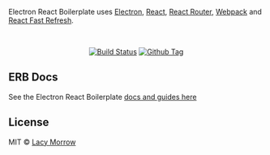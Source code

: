 <p>
  Electron React Boilerplate uses <a href="https://electron.atom.io/">Electron</a>, <a href="https://facebook.github.io/react/">React</a>, <a href="https://github.com/reactjs/react-router">React Router</a>, <a href="https://webpack.js.org/">Webpack</a> and <a href="https://www.npmjs.com/package/react-refresh">React Fast Refresh</a>.
</p>

<br>

<div align="center">

[![Build Status][github-actions-status]][github-actions-url]
[![Github Tag][github-tag-image]][github-tag-url]

</div>


## ERB Docs

See the Electron React Boilerplate [docs and guides here](https://electron-react-boilerplate.js.org/docs/installation)


## License

MIT © [Lacy Morrow](https://github.com/lacymorrow)

[github-actions-status]: https://github.com/lacymorrow/electron-shadcn-boilerplate/workflows/Test/badge.svg
[github-actions-url]: https://github.com/lacymorrow/electron-shadcn-boilerplate/actions
[github-tag-image]: https://img.shields.io/github/tag/electron-react-boilerplate/electron-react-boilerplate.svg?label=version
[github-tag-url]: https://github.com/lacymorrow/electron-shadcn-boilerplate/releases/latest
[stackoverflow-img]: https://img.shields.io/badge/stackoverflow-electron_react_boilerplate-blue.svg
[stackoverflow-url]: https://stackoverflow.com/questions/tagged/electron-react-boilerplate
